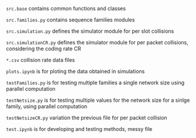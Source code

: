 
```src.base``` contains common functions and classes

```src.families.py``` contains sequence families modules

```src.simulation.py``` defines the simulator module for per slot collisions

```src.simulationCR.py``` defines the simulator module for per packet collisions, considering the coding rate CR

```*.csv``` collision rate data files

```plots.ipynb``` is for ploting the data obtained in simulations

```testFamilies.py``` is for testing multiple families a single network size using parallel computation

```testNetsize.py``` is for testing multiple values for the network size for a sinlge family, using parallel computation

```testNetsizeCR.py``` variation the previous file for per packet collision

```test.ipynb``` is for developing and testing methods, messy file
